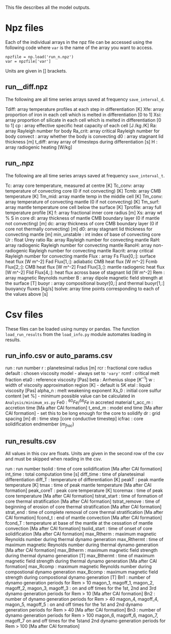 This file describes all the model outputs.

# Npz files
Each of the individual arrays in the npz file can be accessed using the following code where `var` is the name of the array you want to access.
```
npzfile = np.load('run_n.npz')
var = npzfile['var']
```
Units are given in [] brackets.

## run_<n>_diff.npz
The following are all time series arrays saved at frequency `save_interval_d`.

Tdiff: array
        temperature profiles at each step in differentiation [K]
Xfe: array
    proportion of iron in each cell which is melted in differentiation [0 to 1]
Xsi: array
    proportion of silicate in each cell which is melted in differentiation [0 to 1]
cp : array
    effective specific heat capacity of each cell [J /kg /K]
Ra: array
    Rayleigh number for body
Ra_crit: array
    critical Rayleigh number for body
convect : array
    whether the body is convecting
d0 : array
    stagnant lid thickness [m]
t_diff: array
    array of timesteps during differentiation [s]
H : array
    radiogenic heating [W/kg]
        
## run_<n>.npz

The following are all time series arrays saved at frequency `save_interval_t`. 

Tc: array
        core temperature, measured at centre [K]
Tc_conv: array
    temperature of convecting core (0 if not convecting) [K]
Tcmb: array
    CMB temperature [K]
Tm_mid: array
    mantle temp in the middle cell [K]
Tm_conv: array
    temperature of convecting mantle (0 if not convecting) [K]
Tm_surf: array
    mantle temperature one cell below the surface [K]
Tprofile: array
    full temperature profile [K]
f: array
    fractional inner core radius [m]
Xs: array
    wt % S in core 
dl: array
    thickness of mantle CMB boundary layer (0 if mantle not convecting) [m]
dc: array
    thickness of core CMB boundary layer (0 if core not thermally convecting) [m]
d0: array
    stagnant lid thickness for convecting mantle [m]
min_unstable : int
    index of base of convecting core
Ur : float
    Urey ratio 
Ra: array
    Rayleigh number for convecting mantle
RaH: array
    radiogenic Rayleigh number for convecting mantle
RanoH: array
    non-radiogenic Rayleigh number for convecting mantle
Racrit: array
    critical Rayleigh number for convecting mantle
Flux : array
    Fs Flux[0,:]: surface heat flux [W m^-2]
    Fad Flux[1,:]: adiabatic CMB heat flux [W m^-2]
    Fcmb Flux[2,:]: CMB heat flux [W m^-2]
    Frad Flux[3,:]: mantle radiogenic heat flux [W m^-2]
    Flid Flux[4,:]: heat flux across base of stagnant lid [W m^-2]
Rem : array
    magnetic Reynolds number
B : array
    dipole magnetic field strength at the surface [T]
buoyr : array
        compositional buoyr[0,:] and thermal buoyr[1,:] buoyancy fluxes [kg/s] 
tsolve: array
    time points corresponding to each of the values above [s]

# Csv files
These files can be loaded using numpy or pandas. The function `load_run_results` from the `load_info.py` module automates loading in results.  

## run_info.csv or auto_params.csv
run : run number
r : planetesimal radius [m]
rcr : fractional core radius 
default : chosen viscosity model - always set to `'vary'`
rcmf : critical melt fraction
eta0 : reference viscosity [Pas]
beta : Arrhenius slope [$K^{-1}$]
w : width of viscosity approximation region [K] - default is 5K
etal : liquid viscosity [Pas]
alpha_n : melt weakening exponent
Xs_0 : initial core sulfur content [wt %] - minimum possible value can be calculated in `Analysis/minimum_xs.py`
Fe0 : $^{60}Fe/^{56}Fe$ in accreted material
t_acc_m : accretion time [Ma after CAI formation]
t_end_m : model end time [Ma after CAI formation] - set this to be long enough for the core to solidify
dr : grid spacing [m]
dt : time step [core conductive timestep]
icfrac : core solidification endmember ($m_{frac}$)

## run_results.csv
All values in this csv are floats. Units are given in the second row of the csv and must be skipped when reading in the csv.

run : run number
tsolid : time of core solidification [Ma after CAI formation]
int_time : total computation time [s]
diff_time : time of planetesimal differentiation
diff_T : temperature of differentiation [K]
peakT : peak mantle temperature [K]
tmax : time of peak mantle temperature [Ma after CAI formation]
peak_coreT : peak core temperature [K]
tcoremax : time of peak core temperature [Ma after CAI formation] 
tstrat_start : time of formation of core thermal stratification [Ma after CAI formation]
tstrat_remove : time of beginning of erosion of core thermal stratification [Ma after CAI formation]
strat_end : time of complete removal of core thermal stratification [Ma after CAI formation]
fcond_t : end of mantle convection [Ma after CAI formation]
fcond_T : temperature at base of the mantle at the cessation of mantle convection [Ma after CAI formation]
tsolid_start : time of onset of core solidification [Ma after CAI formation]
max_Rtherm : maximum magnetic Reynolds number during thermal dynamo generation
max_Rthermt : time of maximum magnetic Reynolds number during thermal dynamo generation [Ma after CAI formation]
max_Btherm : maximum magnetic field strength during thermal dynamo generation [T]
max_Bthermt : time of maximum magnetic field strength during thermal dynamo generation [Ma after CAI formation]
max_Rcomp : maximum magnetic Reynolds number during compostional dynamo generation
max_Bcomp : maximum magnetic field strength during compostional dynamo generation [T]
Bn1 : number of dynamo generation periods for Rem > 10
magon_1, magoff_1, magon_2, magoff_2, magon_3, magoff_3 : on and off times for the 1st, 2nd and 3rd dynamo generation periods for Rem > 10  [Ma after CAI formation]
Bn2 : number of dynamo generation periods for Rem > 40
magon_4, magoff_4, magon_5, magoff_5 :  on and off times for the 1st and 2nd dynamo generation periods for Rem > 40 [Ma after CAI formation]
Bn3 : number of dynamo generation periods for Rem > 100
magon_6, magoff_6, magon_7, magoff_7 on and off times for the 1stand 2nd dynamo generation periods for Rem > 100 [Ma after CAI formation]
